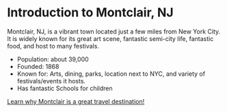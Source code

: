 # Introduction to Montclair, NJ

Montclair, NJ, is a vibrant town located just a few miles from New York City. It is widely known for its great art scene, fantastic semi-city life, fantastic food, and host to many festivals.

- Population: about 39,000
- Founded: 1868
- Known for: Arts, dining, parks, location next to NYC, and variety of festivals/events it hosts.
- Has fantastic Schools for children

[Learn why Montclair is a great travel destination!](Why.md)
